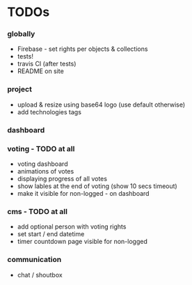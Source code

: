 # TODOs

### globally

- Firebase - set rights per objects & collections
- tests!
- travis CI (after tests)
- README on site

### project

- upload & resize using base64 logo (use default otherwise)
- add technologies tags

### dashboard

### voting - TODO at all

- voting dashboard
- animations of votes
- displaying progress of all votes
- show lables at the end of voting (show 10 secs timeout)
- make it visible for non-logged - on dashboard

### cms - TODO at all

- add optional person with voting rights
- set start / end datetime
- timer countdown page visible for non-logged

### communication
 
- chat / shoutbox
